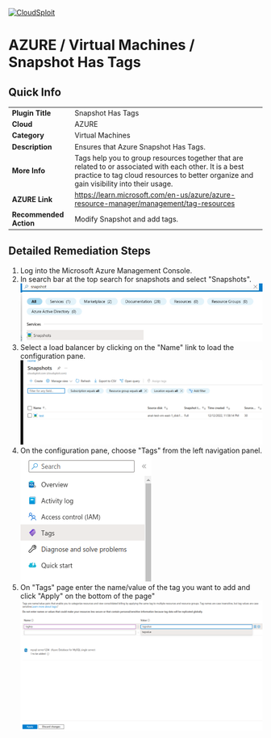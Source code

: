 
[![CloudSploit](https://cloudsploit.com/img/logo-new-big-text-100.png "CloudSploit")](https://cloudsploit.com)

# AZURE / Virtual Machines / Snapshot Has Tags

## Quick Info

| | |
|-|-|
| **Plugin Title** | Snapshot Has Tags |
| **Cloud** | AZURE |
| **Category** | Virtual Machines |
| **Description** | Ensures that Azure Snapshot Has Tags. |
| **More Info** | Tags help you to group resources together that are related to or associated with each other. It is a best practice to tag cloud resources to better organize and gain visibility into their usage. |
| **AZURE Link** | https://learn.microsoft.com/en-us/azure/azure-resource-manager/management/tag-resources |
| **Recommended Action** | Modify Snapshot and add tags. |

## Detailed Remediation Steps
1. Log into the Microsoft Azure Management Console.
2. In search bar at the top search for snapshots and select "Snapshots". </br> <img src="/resources/azure/virtualmachines/snapshot-has-tags/step2.png"/>
3. Select a load balancer by clicking on the "Name" link to load the configuration pane.</br> <img src="/resources/azure/virtualmachines/snapshot-has-tags/step3.png"/>
4. On the configuration pane, choose "Tags" from the left navigation panel. </br>  <img src="/resources/azure/virtualmachines/snapshot-has-tags/step4.png"/>
5. On "Tags" page enter the name/value of the tag you want to add and click "Apply" on the bottom of the page" </br> <img src="/resources/azure/virtualmachines/snapshot-has-tags/step5.png"/>

